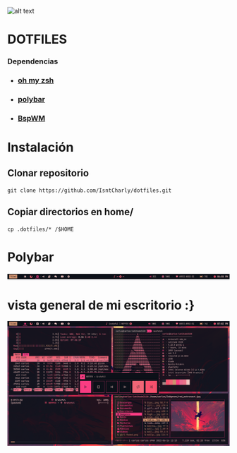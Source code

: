 ![alt text](https://miro.medium.com/max/1400/1*3WXlE7oiiNbQVHULmFuXXQ.png)
# DOTFILES
### Dependencias
- ### [oh my zsh](https://github.com/ohmyzsh/ohmyzsh)
- ### [polybar](https://github.com/polybar/polybar)
- ### [BspWM](https://wiki.archlinux.org/title/Bspwm_(Espa%C3%B1ol))
# Instalación

## Clonar repositorio
```
git clone https://github.com/IsntCharly/dotfiles.git
```
## Copiar directorios en home/
```
cp .dotfiles/* /$HOME
```

# Polybar
![polybar](https://raw.githubusercontent.com/IsntCharly/dotfiles/main/Screenshots/Screenshot_2022-06-21-18-54-56_1366x768.png)

# vista general de mi escritorio :}
![vista general](https://raw.githubusercontent.com/IsntCharly/dotfiles/main/Screenshots/Screenshot_2022-06-21-19-02-26_1366x768.png)
